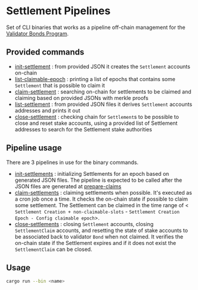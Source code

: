 # Settlement Pipelines

Set of CLI binaries that works as a pipeline off-chain
management for the [Validator Bonds Program](../programs/validator-bonds/README.md).

## Provided commands

* [init-settlement](./src/bin/init_settlement.rs) : from provided JSON it creates the `Settlement` accounts on-chain
* [list-claimable-epoch](./src/bin/list_claimable_epoch.rs) : printing a list of epochs that contains some `Settlement` that is possible to claim it
* [claim-settlement](./src/bin/claim_settlement.rs) : searching on-chain for settlements to be claimed and claiming based on provided JSONs with merkle proofs
* [list-settlement](./src/bin/list_settlement.rs) : from provided JSON files it derives `Settlement` accounts addresses and prints it out
* [close-settlement](./src/bin/close_settlement.rs) : checking chain for `Settlement`s to be possible to close and reset stake accounts, using a provided list of Settlement addresses to search for the Settlement stake authorities

## Pipeline usage

There are 3 pipelines in use for the binary commands.

* [init-settlements](../.buildkite/init-settlements.yml) : initializing Settlements for an epoch based on generated JSON files.
  The pipeline is expected to be called after the JSON files are generated at [prepare-claims](../.buildkite/prepare-claims.yml)
* [claim-settlements](../.buildkite/claim-settlements.yml) : claiming settlements when possible. It's executed as a cron job
  once a time. It checks the on-chain state if possible to claim some settlement. The Settlement can be claimed
  in the time range of < `Settlement Creation + non-claimable-slots` - `Settlement Creation Epoch - Config claimable epoch`>.
* [close-settlements](../.buildkite/close-settlements.yml) : closing `Settlement` accounts, closing `SettlementClaim` accounts,
  and resetting the state of stake accounts to be associated back to validator `Bond` when not claimed.
  It verifies the on-chain state if the Settlement expires and if it does not exist the `SettlementClaim` can be closed.


## Usage

```bash
cargo run --bin <name>
```

